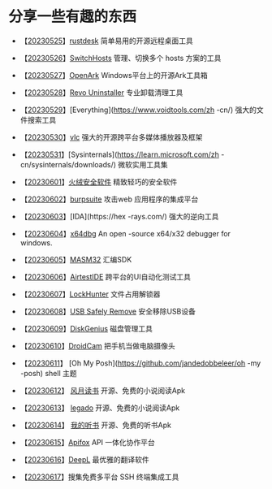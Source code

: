 # 分享一些有趣的东西


- 【[20230525](./20230525/rustdesk.md)】[rustdesk](https://github.com/rustdesk/rustdesk) 简单易用的开源远程桌面工具

- 【[20230526](./20230526/SwitchHosts.md)】[SwitchHosts](https://github.com/oldj/SwitchHosts) 管理、切换多个 hosts 方案的工具

- 【[20230527](./20230527/OpenArk.md)】[OpenArk](https://github.com/BlackINT3/OpenArk) Windows平台上的开源Ark工具箱

- 【[20230528](./20230528/Revo%20Uninstaller.md)】[Revo Uninstaller](https://www.revouninstaller.com/) 专业卸载清理工具

- 【[20230529](./20230529/Everything.md)】[Everything](https://www.voidtools.com/zh
-cn/) 强大的文件搜索工具

- 【[20230530](./20230530/vlc.md)】[vlc](https://github.com/videolan/vlc) 强大的开源跨平台多媒体播放器及框架

- 【[20230531](./20230531/Sysinternals.md)】[Sysinternals](https://learn.microsoft.com/zh
-cn/sysinternals/downloads/) 微软实用工具集

- 【[20230601](./20230601/%E7%81%AB%E7%BB%92%E5%AE%89%E5%85%A8%E8%BD%AF%E4%BB%B6.md)】[火绒安全软件](https://www.huorong.cn/) 精致轻巧的安全软件

- 【[20230602](./20230602/burpsuite.md)】[burpsuite](https://portswigger.net/burp) 攻击web 应用程序的集成平台

- 【[20230603](./20230603/IDA.md)】[IDA](https://hex
-rays.com/) 强大的逆向工具

- 【[20230604](./20230604/x64dbg.md)】[x64dbg](https://github.com/x64dbg/x64dbg) An open
-source x64/x32 debugger for windows.

- 【[20230605](./20230605/masm32.md)】[MASM32](http://www.masm32.com/) 汇编SDK

- 【[20230606](./20230606/AirtestIDE.md)】[AirtestIDE](http://airtest.netease.com/) 跨平台的UI自动化测试工具

- 【[20230607](./20230607/LockHunter.md)】[LockHunter](https://lockhunter.com/) 文件占用解锁器

- 【[20230608](./20230608/USB%20Safely%20Remove.md)】[USB Safely Remove](https://safelyremove.com/index.htm) 安全移除USB设备

- 【[20230609](./20230609/DiskGenius.md)】[DiskGenius](https://diskgenius.cn/) 磁盘管理工具

- 【[20230610](./20230610/DroidCamApp.md)】[DroidCam](https://dev47apps.com/) 把手机当做电脑摄像头

- 【[20230611](./20230611/Oh%20My%20Posh.md)】 [Oh My Posh](https://github.com/jandedobbeleer/oh
-my
-posh) shell 主题

- 【[20230612](./20230612/FYReader.md)】 [风月读书](https://github.com/fengyuecanzhu/FYReader) 开源、免费的小说阅读Apk

- 【[20230613](./20230613/legado.md)】 [legado](https://github.com/gedoor/legado) 开源、免费的小说阅读Apk


- 【[20230614](./20230614/tingshu.md)】 [我的听书](https://github.com/eprendre/tingshu) 开源、免费的听书Apk

- 【[20230615](./20230615/Apifox.md)】[Apifox](https://apifox.com/)   API 一体化协作平台

- 【[20230616](./20230616/DeepL.md)】[DeepL](https://www.deepl.com/translator) 最优雅的翻译软件

- 【[20230617](./20230617/Ternimal-Tools.md)】搜集免费多平台 SSH 终端集成工具



